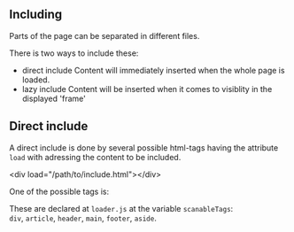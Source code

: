 ## Including

Parts of the page can be separated in different files. 

There is two ways to include these:

- direct include
  Content will immediately inserted when the whole page is loaded.
- lazy include
  Content will be inserted when it comes to visiblity in the displayed 'frame'

## Direct include

A direct include is done by several possible html-tags having the attribute <code>load</code> with adressing the content
to be included.  

<div class="code">
  &lt;div load="/path/to/include.html"&gt;&lt;/div&gt;
</div>

One of the possible tags is:

These are declared at <code>loader.js</code> at the variable <code>scanableTags</code>:   
<code>div</code>, <code>article</code>, <code>header</code>, <code>main</code>, <code>footer</code>, <code>aside</code>.

<div load="/content/include-lazy.md" lazy class="mt-1"></div>